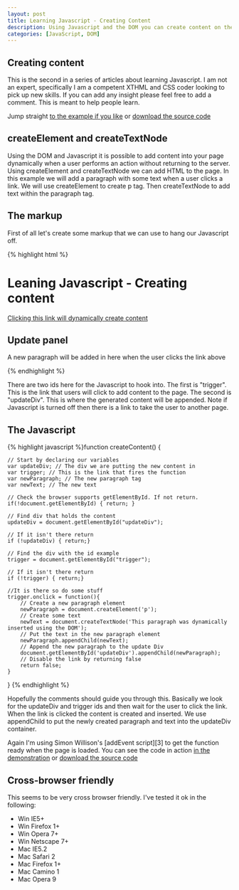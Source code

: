 ```yaml
--- 
layout: post
title: Learning Javascript - Creating Content
description: Using Javascript and the DOM you can create content on the fly. You can also make sure that if Javascript is turned off things won't go wrong.
categories: [JavaScript, DOM]
---
```

## Creating content

This is the second in a series of articles about learning Javascript. I am not an expert, specifically I am a competent XTHML and CSS coder looking to pick up new skills. If you can add any insight please feel free to add a comment. This is meant to help people learn.

Jump straight [to the example if you like][1] or [download the source code][2] 

## createElement and createTextNode

Using the DOM and Javascript it is possible to add content into your page dynamically when a user performs an action without returning to the server. Using createElement and createTextNode we can add HTML to the page. In this example we will add a paragraph with some text when a user clicks a link. We will use createElement to create p tag. Then createTextNode to add text within the paragraph tag.

## The markup

First of all let's create some markup that we can use to hang our Javascript off. 

{% highlight html %}<h1>Leaning Javascript - Creating content</h1>  
<p><a href="non_js_content.html" id="trigger">Clicking this link will dynamically create content</a></p>  
<div id="updateDiv">
    <h2>Update panel</h2>
    <p>A new paragraph will be added in here when the user clicks the link above</p>
</div>{% endhighlight %}

There are two ids here for the Javascript to hook into. The first is "trigger". This is the link that users will click to add content to the page. The second is "updateDiv". This is where the generated content will be appended. Note if Javascript is turned off then there is a link to take the user to another page. 

## The Javascript 

{% highlight javascript %}function createContent() {
    
    // Start by declaring our variables
    var updateDiv; // The div we are putting the new content in
    var trigger; // This is the link that fires the function
    var newParagraph; // The new paragraph tag
    var newText; // The new text
    
    // Check the browser supports getElementById. If not return.
    if(!document.getElementById) { return; }

    // Find div that holds the content
    updateDiv = document.getElementById("updateDiv");

    // If it isn't there return
    if (!updateDiv) { return;}
    
    // Find the div with the id example
    trigger = document.getElementById("trigger");

    // If it isn't there return
    if (!trigger) { return;}
    
    //It is there so do some stuff
    trigger.onclick = function(){
        // Create a new paragraph element
        newParagraph = document.createElement('p');
        // Create some text
        newText = document.createTextNode('This paragraph was dynamically inserted using the DOM');
        // Put the text in the new paragraph element
        newParagraph.appendChild(newText);
        // Append the new paragraph to the update Div
        document.getElementById('updateDiv').appendChild(newParagraph);
        // Disable the link by returning false            
        return false;
    }
}
{% endhighlight %}

Hopefully the comments should guide you through this. Basically we look for the updateDiv and trigger ids and then wait for the user to click the link. When the link is clicked the content is created and inserted. We use appendChild to put the newly created paragraph and text into the updateDiv container. 

Again I'm using Simon Willison's [addEvent script][3] to get the function ready when the page is loaded. 
You can see the code in action [in the demonstration][1] or [download the source code][2] 

## Cross-browser friendly

This seems to be very cross browser friendly. I've tested it ok in the following:

*   Win IE5+
*   Win Firefox 1+
*   Win Opera 7+
*   Win Netscape 7+
*   Mac IE5.2
*   Mac Safari 2
*   Mac Firefox 1+
*   Mac Camino 1
*   Mac Opera 9

 [1]: http://shapeshed.com/examples/creating-content/
 [2]: http://cdn.shapeshed.com/downloads/creating-content.zip
 [4]: http://simonwillison.net/2004/May/26/addLoadEvent/
